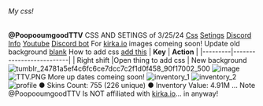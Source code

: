 ###### My css!
**@PoopooumgoodTTV**
CSS AND SETINGS of 3/25/24
[Css](https://poopooumgoodttv.github.io/TTV.css/)
[Setings](https://raw.githubusercontent.com/PoopooumgoodTTV/TTV.css/main/message.txt)
[Discord](https://discord.gg/YDkUpGXb9G)
[Info](guns.lol/PoopooumgoodTTV)
[Youtube](https://Youtube.com/@PoopooumgoodTTV-Official)
[Discord bot](https://discord.com/oauth2/authorize?client_id=1194770094715310193)
For [kirka.io](https://kirka.io)
images comeing soon!
Update old background [blank](none)
How to add  css [add this](https://github.com/irrvlo/juice-client/releases/download/v1.0.8/juice-client-setup-win-1.0.8.exe)
| **Key** | **Action**               |
|---------|--------------------------|
| Right shift |Open thing to add css |
New background 
![tumblr_24781a5ef4c6fc6ce7dcc7c2f1d0f458_90f17002_500](https://github.com/PoopooumgoodTTV/.css/assets/173562061/e37234a8-cdcb-4101-a52f-81a8e2d16914)
![image](https://github.com/PoopooumgoodTTV/.css/assets/173562061/1328feb1-95d8-498d-8360-450d20e56a74)
![TTV.PNG](https://github.com/PoopooumgoodTTV/.css/assets/173562061/41828ac1-29c3-4a09-a6e2-277b41c329c0)
More up dates comeing soon!
![inventory_1](https://github.com/PoopooumgoodTTV/.css/assets/173562061/a3e20b68-0f79-4ba6-b1af-de92186bba9e)
![inventory_2](https://github.com/PoopooumgoodTTV/.css/assets/173562061/9bd64493-bc4d-4df0-a779-0c0972b4cd7c)
![profile](https://github.com/PoopooumgoodTTV/.css/assets/173562061/007b60ca-6a63-4d53-b850-87d9670c98b8)
● Skins Count:     755 (226 unique)
● Inventory Value: 4.91M
...
Note @PoopooumgoodTTV Is NOT affiliated with [kirka.io](https://kirka.io)... in anyway!

